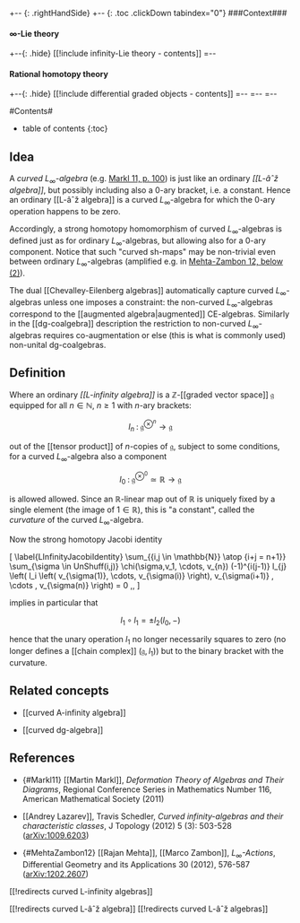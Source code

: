 
+-- {: .rightHandSide}
+-- {: .toc .clickDown tabindex="0"}
###Context###
#### $\infty$-Lie theory
+--{: .hide}
[[!include infinity-Lie theory - contents]]
=--
#### Rational homotopy theory
+--{: .hide}
[[!include differential graded objects - contents]]
=--
=--
=--



#Contents#
* table of contents
{:toc}

## Idea

A _curved $L_\infty$-algebra_ (e.g. [Markl 11, p. 100](#Markl11)) is just like an ordinary _[[L-âˆž algebra]]_, but possibly including also a 0-ary bracket, i.e. a constant. Hence an ordinary [[L-âˆž algebra]] is a curved $L_\infty$-algebra for which the 0-ary operation happens to be zero.

Accordingly, a strong homotopy homomorphism of curved $L_\infty$-algebras is defined just as for ordinary $L_\infty$-algebras, but allowing also for a 0-ary component. Notice that such "curved sh-maps" may be non-trivial even between ordinary $L_\infty$-algebras (amplified e.g. in [Mehta-Zambon 12, below (2)](#MehtaZambon12)).

The dual [[Chevalley-Eilenberg algebras]] automatically capture curved $L_\infty$-algebras unless one imposes a constraint: the non-curved $L_\infty$-algebras correspond to the [[augmented algebra|augmented]] CE-algebras. Similarly in the [[dg-coalgebra]] description the restriction to non-curved $L_\infty$-algebras requires co-augmentation or else (this is what is commonly used) non-unital dg-coalgebras. 


## Definition


Where an ordinary _[[L-infinity algebra]]_ is a $\mathbb{Z}$-[[graded vector space]] $\mathfrak{g}$ equipped for all $n \in \mathbb{N}$, $n \geq 1$ with $n$-ary brackets:

$$
  l_n \;\colon\; \mathfrak{g}^{\otimes^n} \longrightarrow \mathfrak{g}
$$

out of the [[tensor product]] of $n$-copies of $\mathfrak{g}$,
subject to some conditions,  for a curved $L_\infty$-algebra also a component

$$
  l_0 \;\colon\; \mathfrak{g}^{\otimes^0} \simeq \mathbb{R} \to \mathfrak{g}
$$

is allowed allowed. Since an $\mathbb{R}$-linear map out of $\mathbb{R}$ is uniquely fixed by a single element (the image of $1 \in \mathbb{R}$), this is "a constant", called the _curvature_ of the curved $L_\infty$-algebra.

Now the strong homotopy Jacobi identity 

\[
  \label{LInfinityJacobiIdentity}
  \sum_{{i,j \in \mathbb{N}} \atop {i+j = n+1}} 
  \sum_{\sigma \in UnShuff(i,j)}
  \chi(\sigma,v_1, \cdots, v_{n})
  (-1)^{i(j-1)}
   l_{j} \left(
     l_i \left( v_{\sigma(1)}, \cdots, v_{\sigma(i)} \right),
     v_{\sigma(i+1)} , \cdots , v_{\sigma(n)}
   \right)
  = 0
  \,,
\]

implies in particular that 

$$
  l_1 \circ l_1 = \pm l_2(l_0, -)
$$

hence that the unary operation $l_1$ no longer necessarily squares to zero (no longer defines a [[chain complex]] $(\mathfrak{g}, l_1)$) but to the binary bracket with the curvature.

## Related concepts

* [[curved A-infinity algebra]]

* [[curved dg-algebra]]

## References

* {#Markl11} [[Martin Markl]], _Deformation Theory of Algebras and Their Diagrams_, Regional Conference Series in Mathematics Number 116, American Mathematical Society (2011)

* [[Andrey Lazarev]], Travis Schedler, _Curved infinity-algebras and their characteristic classes_, J Topology (2012) 5 (3): 503-528 ([arXiv:1009.6203](https://arxiv.org/abs/1009.6203))

* {#MehtaZambon12} [[Rajan Mehta]], [[Marco Zambon]], _$L_\infty$-Actions_, Differential Geometry and its Applications 30 (2012), 576-587 ([arXiv:1202.2607](https://arxiv.org/abs/1202.2607))

[[!redirects curved L-infinity algebras]]

[[!redirects curved L-âˆž algebra]]
[[!redirects curved L-âˆž algebras]]


